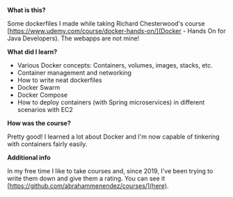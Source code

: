 **What is this?**

Some dockerfiles I made while taking Richard Chesterwood's course [https://www.udemy.com/course/docker-hands-on/](Docker - Hands On for Java Developers). The webapps are not mine!

**What did I learn?**

- Various Docker concepts: Containers, volumes, images, stacks, etc.
- Container management and networking
- How to write neat dockerfiles 
- Docker Swarm
- Docker Compose
- How to deploy containers (with Spring microservices) in different scenarios with EC2

**How was the course?**

Pretty good! I learned a lot about Docker and I'm now capable of tinkering with containers fairly easily.

**Additional info**

In my free time I like to take courses and, since 2019, I've been trying to write them down and give them a rating. You can see it [https://github.com/abrahammenendez/courses/](here).
